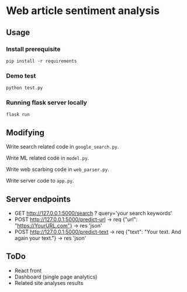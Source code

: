 # Web article sentiment analysis

## Usage
### Install prerequisite
`pip install -r requirements`
### Demo test
`python test.py`

### Running flask server locally
`flask run`
## Modifying
Write search related code in `google_search.py`.

Write ML related code in `model.py`.

Write web scarbing code in `web_parser.py`.

Write server code to `app.py`.

## Server endpoints

- GET http://127.0.0.1:5000/search ? query='your search keywords'
- POST http://127.0.0.1:5000/predict-url -> req {"url": "https://YourURL.com"} -> res 'json'
- POST http://127.0.0.1:5000/predict-text -> req {"text": "Your text. And again your text."} -> res 'json'

## ToDo
- React front
- Dashboard (single page analytics)
- Related site analyses results